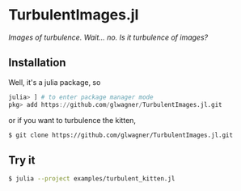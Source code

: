 # TurbulentImages.jl

_Images of turbulence. Wait... no. Is it turbulence of images?_

## Installation

Well, it's a julia package, so

```julia
julia> ] # to enter package manager mode
pkg> add https://github.com/glwagner/TurbulentImages.jl.git
```

or if you want to turbulence the kitten,

```bash
$ git clone https://github.com/glwagner/TurbulentImages.jl.git
```

## Try it

```bash
$ julia --project examples/turbulent_kitten.jl
```
